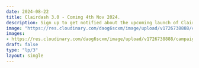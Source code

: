 ```yaml
---
date: 2024-08-22
title: Clairdash 3.0 - Coming 4th Nov 2024.
description: Sign up to get notified about the upcoming launch of Clairdash 3.0
image: "https://res.cloudinary.com/daog6scxm/image/upload/v1726738888/campaigns/3.0/3-meta_nxnehg.png"
images: 
- https://res.cloudinary.com/daog6scxm/image/upload/v1726738888/campaigns/3.0/3-meta_nxnehg.png
draft: false
type: "lp/3"
layout: single
---
```

